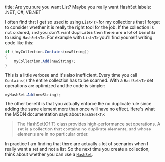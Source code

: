 title: Are you sure you want List?  Maybe you really want HashSet
labels: .NET, C#, VB.NET

I often find that I get so used to using <code>List&lt;T&gt;</code> for my collections that I forget to consider whether it is really the right tool for the job.  If the collection is not ordered, and you don't want duplicates then there are a lot of benefits to using <code>HashSet&lt;T&gt;</code>.  For example with <code>List&lt;T&gt;</code> you'll find yourself writing code like this:<!--break-->

```csharp
if (!myCollection.Contains(newString))
{
    myCollection.Add(newString);
}
```

This is a little verbose and it's also inefficient.  Every time you call <code>Contains()</code> the entire collection has to be scanned.  With a <code>HashSet&lt;T&gt;</code> set operations are optimized and the code is simpler:

```csharp
myHashSet.Add(newString);
```

The other benefit is that you actually enforce the no duplicate rule since adding the same element more than once will have no effect.  Here's what the MSDN documentation says about <code>HashSet&lt;T&gt;</code>:

> The HashSet(Of T) class provides high-performance set operations. A set is a collection that contains no duplicate elements, and whose elements are in no particular order.

In practice I am finding that there are actually a lot of scenarios when I really want a set and not a list.  So the next time you create a collection, think about whether you can use a <code><a href="http://msdn.microsoft.com/en-us/library/bb359438.aspx">HashSet</a></code>.
